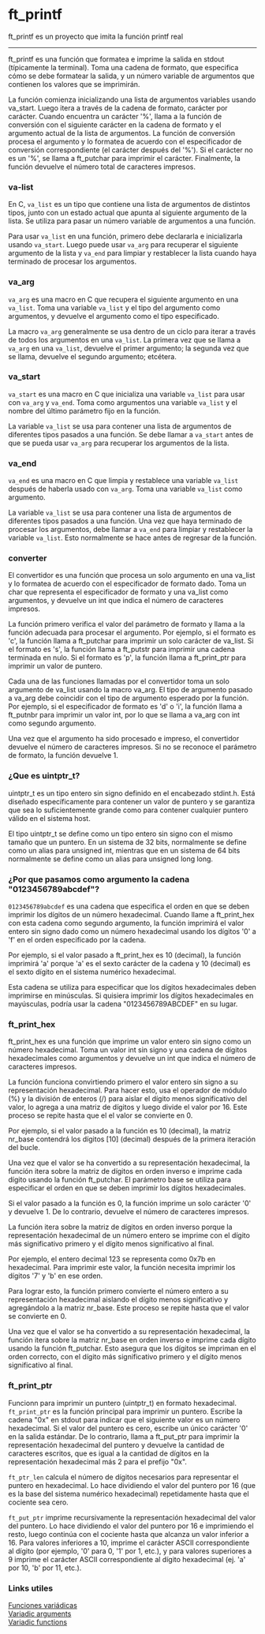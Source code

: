 # ft_printf
ft_printf es un proyecto que imita la función printf real
<hr>

ft_printf es una función que formatea e imprime la salida en stdout (típicamente la terminal). Toma una cadena de formato, que especifica cómo se debe formatear la salida, y un número variable de argumentos que contienen los valores que se imprimirán.

La función comienza inicializando una lista de argumentos variables usando va_start. Luego itera a través de la cadena de formato, carácter por carácter. Cuando encuentra un carácter '%', llama a la función de conversión con el siguiente carácter en la cadena de formato y el argumento actual de la lista de argumentos. La función de conversión procesa el argumento y lo formatea de acuerdo con el especificador de conversión correspondiente (el carácter después del '%'). Si el carácter no es un '%', se llama a ft_putchar para imprimir el carácter. Finalmente, la función devuelve el número total de caracteres impresos.

### va-list
En C, `va_list` es un tipo que contiene una lista de argumentos de distintos tipos, junto con un estado actual que apunta al siguiente argumento de la lista. Se utiliza para pasar un número variable de argumentos a una función.

Para usar `va_list` en una función, primero debe declararla e inicializarla usando `va_start`. Luego puede usar `va_arg` para recuperar el siguiente argumento de la lista y `va_end` para limpiar y restablecer la lista cuando haya terminado de procesar los argumentos.

### va_arg
`va_arg` es una macro en C que recupera el siguiente argumento en una `va_list`. Toma una variable `va_list` y el tipo del argumento como argumentos, y devuelve el argumento como el tipo especificado.

La macro `va_arg` generalmente se usa dentro de un ciclo para iterar a través de todos los argumentos en una `va_list`. La primera vez que se llama a `va_arg` en una `va_list`, devuelve el primer argumento; la segunda vez que se llama, devuelve el segundo argumento; etcétera.

### va_start
`va_start` es una macro en C que inicializa una variable `va_list` para usar con `va_arg` y `va_end`. Toma como argumentos una variable `va_list` y el nombre del último parámetro fijo en la función.

La variable `va_list` se usa para contener una lista de argumentos de diferentes tipos pasados a una función. Se debe llamar a `va_start` antes de que se pueda usar `va_arg` para recuperar los argumentos de la lista.

### va_end
`va_end` es una macro en C que limpia y restablece una variable `va_list` después de haberla usado con `va_arg`. Toma una variable `va_list` como argumento.

La variable `va_list` se usa para contener una lista de argumentos de diferentes tipos pasados a una función. Una vez que haya terminado de procesar los argumentos, debe llamar a `va_end` para limpiar y restablecer la variable `va_list`. Esto normalmente se hace antes de regresar de la función.

### converter

El convertidor es una función que procesa un solo argumento en una va_list y lo formatea de acuerdo con el especificador de formato dado. Toma un char que representa el especificador de formato y una va_list como argumentos, y devuelve un int que indica el número de caracteres impresos.

La función primero verifica el valor del parámetro de formato y llama a la función adecuada para procesar el argumento. Por ejemplo, si el formato es 'c', la función llama a ft_putchar para imprimir un solo carácter de va_list. Si el formato es 's', la función llama a ft_putstr para imprimir una cadena terminada en nulo. Si el formato es 'p', la función llama a ft_print_ptr para imprimir un valor de puntero.

Cada una de las funciones llamadas por el convertidor toma un solo argumento de va_list usando la macro va_arg. El tipo de argumento pasado a va_arg debe coincidir con el tipo de argumento esperado por la función. Por ejemplo, si el especificador de formato es 'd' o 'i', la función llama a ft_putnbr para imprimir un valor int, por lo que se llama a va_arg con int como segundo argumento.

Una vez que el argumento ha sido procesado e impreso, el convertidor devuelve el número de caracteres impresos. Si no se reconoce el parámetro de formato, la función devuelve 1.


### ¿Que es uintptr_t?
uintptr_t es un tipo entero sin signo definido en el encabezado stdint.h. Está diseñado específicamente para contener un valor de puntero y se garantiza que sea lo suficientemente grande como para contener cualquier puntero válido en el sistema host.

El tipo uintptr_t se define como un tipo entero sin signo con el mismo tamaño que un puntero. En un sistema de 32 bits, normalmente se define como un alias para unsigned int, mientras que en un sistema de 64 bits normalmente se define como un alias para unsigned long long.

### ¿Por que pasamos como argumento la cadena "0123456789abcdef"?
`0123456789abcdef` es una cadena que especifica el orden en que se deben imprimir los dígitos de un número hexadecimal.
Cuando llame a ft_print_hex con esta cadena como segundo argumento, la función imprimirá el valor entero sin signo dado como un número hexadecimal usando los dígitos '0' a 'f' en el orden especificado por la cadena.

Por ejemplo, si el valor pasado a ft_print_hex es 10 (decimal), la función imprimirá 'a' porque 'a' es el sexto carácter de la cadena y 10 (decimal) es el sexto dígito en el sistema numérico hexadecimal.

Esta cadena se utiliza para especificar que los dígitos hexadecimales deben imprimirse en minúsculas. Si quisiera imprimir los dígitos hexadecimales en mayúsculas, podría usar la cadena "0123456789ABCDEF" en su lugar.

### ft_print_hex

ft_print_hex es una función que imprime un valor entero sin signo como un número hexadecimal. Toma un valor int sin signo y una cadena de dígitos hexadecimales como argumentos y devuelve un int que indica el número de caracteres impresos.

La función funciona convirtiendo primero el valor entero sin signo a su representación hexadecimal. Para hacer esto, usa el operador de módulo (%) y la división de enteros (/) para aislar el dígito menos significativo del valor, lo agrega a una matriz de dígitos y luego divide el valor por 16. Este proceso se repite hasta que el el valor se convierte en 0.

Por ejemplo, si el valor pasado a la función es 10 (decimal), la matriz nr_base contendrá los dígitos [10] (decimal) después de la primera iteración del bucle.

Una vez que el valor se ha convertido a su representación hexadecimal, la función itera sobre la matriz de dígitos en orden inverso e imprime cada dígito usando la función ft_putchar. El parámetro base se utiliza para especificar el orden en que se deben imprimir los dígitos hexadecimales.

Si el valor pasado a la función es 0, la función imprime un solo carácter '0' y devuelve 1. De lo contrario, devuelve el número de caracteres impresos.

La función itera sobre la matriz de dígitos en orden inverso porque la representación hexadecimal de un número entero se imprime con el dígito más significativo primero y el dígito menos significativo al final.

Por ejemplo, el entero decimal 123 se representa como 0x7b en hexadecimal. Para imprimir este valor, la función necesita imprimir los dígitos '7' y 'b' en ese orden.

Para lograr esto, la función primero convierte el número entero a su representación hexadecimal aislando el dígito menos significativo y agregándolo a la matriz nr_base. Este proceso se repite hasta que el valor se convierte en 0.

Una vez que el valor se ha convertido a su representación hexadecimal, la función itera sobre la matriz nr_base en orden inverso e imprime cada dígito usando la función ft_putchar. Esto asegura que los dígitos se impriman en el orden correcto, con el dígito más significativo primero y el dígito menos significativo al final.

### ft_print_ptr

Funcionn para imprimir un puntero (uintptr_t) en formato hexadecimal. 
`ft_print_ptr` es la función principal para imprimir un puntero. Escribe la cadena "0x" en stdout para indicar que el siguiente valor es un número hexadecimal. Si el valor del puntero es cero, escribe un único carácter '0' en la salida estándar. De lo contrario, llama a ft_put_ptr para imprimir la representación hexadecimal del puntero y devuelve la cantidad de caracteres escritos, que es igual a la cantidad de dígitos en la representación hexadecimal más 2 para el prefijo "0x".

`ft_ptr_len` calcula el número de dígitos necesarios para representar el puntero en hexadecimal. Lo hace dividiendo el valor del puntero por 16 (que es la base del sistema numérico hexadecimal) repetidamente hasta que el cociente sea cero.

`ft_put_ptr` imprime recursivamente la representación hexadecimal del valor del puntero. Lo hace dividiendo el valor del puntero por 16 e imprimiendo el resto, luego continúa con el cociente hasta que alcanza un valor inferior a 16. Para valores inferiores a 10, imprime el carácter ASCII correspondiente al dígito (por ejemplo, '0' para 0, '1' por 1, etc.), y para valores superiores a 9 imprime el carácter ASCII correspondiente al dígito hexadecimal (ej. 'a' por 10, 'b' por 11, etc.).


### Links utiles
[Funciones variádicas](https://trucosinformaticos.wordpress.com/2018/11/25/funciones-variadicas/) <br>
[Variadic arguments](https://en.cppreference.com/w/c/language/variadic) <br>
[Variadic functions](https://en.cppreference.com/w/c/variadic) <br>

